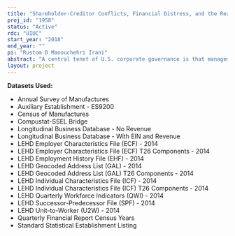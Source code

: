 ```yaml
---
title: "Shareholder-Creditor Conflicts, Financial Distress, and the Real Economy"
proj_id: "1958"
status: "Active"
rdc: "UIUC"
start_year: "2018"
end_year: ""
pi: "Rustom D Manouchehri Irani"
abstract: "A central tenet of U.S. corporate governance is that management should maximize shareholder value. However, as is now well-understood, shareholder maximization may impose costs on other stakeholders, including creditors and employees, that may not be internalized by shareholders. While there is recent evidence that the conflicts between shareholders and creditors—and even conflicts of interest among different classes of creditors—can have large impacts on corporate policies, there exists limited research analyzing precisely how these conflicts influence resource (mis)allocation in the economy. The purpose of this research is to conduct a micro-level analysis that documents how creditor control and borrower-lender relationships influence the investment, employment, and asset redeployment decisions, as well as employees of borrowing firms in (or in close proximity to) financial distress. The Census of Manufactures, Annual Survey of Manufactures, Longitudinal Business Database, Longitudinal Employer-Household Dynamics, Quarterly Financial Report, Auxiliary Establishment Survey, and Standard Statistical Establishment List will be used to quantify the effect of credit markets on individual firm behavior and performance, as well as worker earnings. We examine the influence of these conflicts on real activity and employees using two financial distress events that afford creditors greater control over corporate decision-making: bankruptcy and covenant violations (“technical default”). We complement these “ex post” analyses of creditor control with an “ex ante” analysis of The 1978 Bankruptcy Reform Act—a major piece of legislation that strengthened shareholders’ rights relative to creditors. "
layout: project
---
```


**Datasets Used:**

  - Annual Survey of Manufactures 
  - Auxiliary Establishment - ES9200 
  - Census of Manufactures 
  - Compustat-SSEL Bridge 
  - Longitudinal Business Database - No Revenue 
  - Longitudinal Business Database - With EIN and Revenue 
  - LEHD Employer Characteristics File (ECF) - 2014 
  - LEHD Employer Characteristics File (ECF) T26 Components - 2014 
  - LEHD Employment History File (EHF) - 2014 
  - LEHD Geocoded Address List (GAL) - 2014 
  - LEHD Geocoded Address List (GAL) T26 Components - 2014 
  - LEHD Individual Characteristics File (ICF) - 2014 
  - LEHD Individual Characteristics File (ICF) T26 Components - 2014 
  - LEHD Quarterly Workforce Indicators (QWI) - 2014 
  - LEHD Successor-Predecessor File (SPF) - 2014 
  - LEHD Unit-to-Worker (U2W) - 2014 
  - Quarterly Financial Report Census Years 
  - Standard Statistical Establishment Listing 


